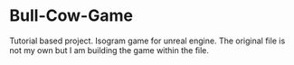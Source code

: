 # Bull-Cow-Game
Tutorial based project. Isogram game for unreal engine. The original file is not my own but I am building the game within the file.
